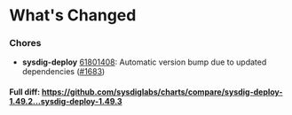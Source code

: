 # What's Changed

### Chores
- **sysdig-deploy** [61801408](https://github.com/sysdiglabs/charts/commit/61801408557c0be94696250d506800c1eb10e7b5): Automatic version bump due to updated dependencies ([#1683](https://github.com/sysdiglabs/charts/issues/1683))
#### Full diff: https://github.com/sysdiglabs/charts/compare/sysdig-deploy-1.49.2...sysdig-deploy-1.49.3
